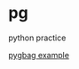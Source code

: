 # pg
python practice

[pygbag example](https://github.com/pmp-p?tab=repositories&q=pygame-.-wasm&sort=name)
